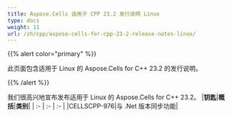 ```yaml
---
title: Aspose.Cells 适用于 CPP 23.2 发行说明 Linux
type: docs
weight: 11
url: /zh/cpp/aspose-cells-for-cpp-23-2-release-notes-linux/
---
```

{{% alert color="primary" %}}

此页面包含适用于 Linux 的 Aspose.Cells for C++ 23.2 的发行说明。

{{% /alert %}}

我们很高兴地宣布发布适用于 Linux 的 Aspose.Cells for C++ 23.2。
|**钥匙**|**概括**|**类别**|
| :- | :- | :- |
|CELLSCPP-976|与 .Net 版本同步功能|
